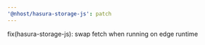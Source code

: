 ```yaml
---
'@nhost/hasura-storage-js': patch
---
```


fix(hasura-storage-js): swap fetch when running on edge runtime
